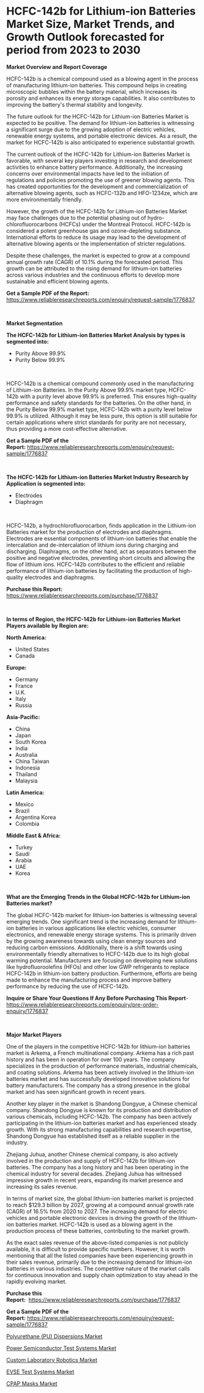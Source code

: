<p><h1>HCFC-142b for Lithium-ion Batteries Market Size, Market Trends, and Growth Outlook forecasted for period from 2023 to 2030</h1></p><p><strong>Market Overview and Report Coverage</strong></p>
<p><p>HCFC-142b is a chemical compound used as a blowing agent in the process of manufacturing lithium-ion batteries. This compound helps in creating microscopic bubbles within the battery material, which increases its porosity and enhances its energy storage capabilities. It also contributes to improving the battery's thermal stability and longevity.</p><p>The future outlook for the HCFC-142b for Lithium-ion Batteries Market is expected to be positive. The demand for lithium-ion batteries is witnessing a significant surge due to the growing adoption of electric vehicles, renewable energy systems, and portable electronic devices. As a result, the market for HCFC-142b is also anticipated to experience substantial growth.</p><p>The current outlook of the HCFC-142b for Lithium-ion Batteries Market is favorable, with several key players investing in research and development activities to enhance battery performance. Additionally, the increasing concerns over environmental impacts have led to the initiation of regulations and policies promoting the use of greener blowing agents. This has created opportunities for the development and commercialization of alternative blowing agents, such as HCFC-132b and HFO-1234ze, which are more environmentally friendly.</p><p>However, the growth of the HCFC-142b for Lithium-ion Batteries Market may face challenges due to the potential phasing out of hydro-chlorofluorocarbons (HCFCs) under the Montreal Protocol. HCFC-142b is considered a potent greenhouse gas and ozone-depleting substance. International efforts to reduce its usage may lead to the development of alternative blowing agents or the implementation of stricter regulations.</p><p>Despite these challenges, the market is expected to grow at a compound annual growth rate (CAGR) of 10.1% during the forecasted period. This growth can be attributed to the rising demand for lithium-ion batteries across various industries and the continuous efforts to develop more sustainable and efficient blowing agents.</p></p>
<p><strong>Get a Sample PDF of the Report:</strong> <a href="https://www.reliableresearchreports.com/enquiry/request-sample/1776837">https://www.reliableresearchreports.com/enquiry/request-sample/1776837</a></p>
<p>&nbsp;</p>
<p><strong>Market Segmentation</strong></p>
<p><strong>The HCFC-142b for Lithium-ion Batteries Market Analysis by types is segmented into:</strong></p>
<p><ul><li>Purity Above 99.9%</li><li>Purity Below 99.9%</li></ul></p>
<p>&nbsp;</p>
<p><p>HCFC-142b is a chemical compound commonly used in the manufacturing of Lithium-ion Batteries. In the Purity Above 99.9% market type, HCFC-142b with a purity level above 99.9% is preferred. This ensures high-quality performance and safety standards for the batteries. On the other hand, in the Purity Below 99.9% market type, HCFC-142b with a purity level below 99.9% is utilized. Although it may be less pure, this option is still suitable for certain applications where strict standards for purity are not necessary, thus providing a more cost-effective alternative.</p></p>
<p><strong>Get a Sample PDF of the Report:</strong>&nbsp;<a href="https://www.reliableresearchreports.com/enquiry/request-sample/1776837">https://www.reliableresearchreports.com/enquiry/request-sample/1776837</a></p>
<p>&nbsp;</p>
<p><strong>The HCFC-142b for Lithium-ion Batteries Market Industry Research by Application is segmented into:</strong></p>
<p><ul><li>Electrodes</li><li>Diaphragm</li></ul></p>
<p>&nbsp;</p>
<p><p>HCFC-142b, a hydrochlorofluorocarbon, finds application in the Lithium-ion Batteries market for the production of electrodes and diaphragms. Electrodes are essential components of lithium-ion batteries that enable the intercalation and de-intercalation of lithium ions during charging and discharging. Diaphragms, on the other hand, act as separators between the positive and negative electrodes, preventing short circuits and allowing the flow of lithium ions. HCFC-142b contributes to the efficient and reliable performance of lithium-ion batteries by facilitating the production of high-quality electrodes and diaphragms.</p></p>
<p><strong>Purchase this Report:</strong>&nbsp; <a href="https://www.reliableresearchreports.com/purchase/1776837">https://www.reliableresearchreports.com/purchase/1776837</a></p>
<p>&nbsp;</p>
<p><strong>In terms of Region, the HCFC-142b for Lithium-ion Batteries Market Players available by Region are:</strong></p>
<p>
    <p> <strong> North America: </strong>
        <ul>
            <li>United States</li>
            <li>Canada</li>
        </ul>
        </p> 
    <p> <strong> Europe: </strong>
        <ul>
            <li>Germany</li>
            <li>France</li>
            <li>U.K.</li>
            <li>Italy</li>
            <li>Russia</li>
        </ul>
        </p> 
    <p> <strong> Asia-Pacific: </strong>
        <ul>
            <li>China</li>
            <li>Japan</li>
            <li>South Korea</li>
            <li>India</li>
            <li>Australia</li>
            <li>China Taiwan</li>
            <li>Indonesia</li>
            <li>Thailand</li>
            <li>Malaysia</li>
        </ul>
        </p> 
    <p> <strong> Latin America: </strong>
        <ul>
            <li>Mexico</li>
            <li>Brazil</li>
            <li>Argentina Korea</li>
            <li>Colombia</li>
        </ul>
        </p> 
    <p> <strong> Middle East & Africa: </strong>
        <ul>
            <li>Turkey</li>
            <li>Saudi</li>
            <li>Arabia</li>
            <li>UAE</li>
            <li>Korea</li>
        </ul>
    </p>
    </p>
<p>&nbsp;</p>
<p><strong>What are the Emerging Trends in the Global HCFC-142b for Lithium-ion Batteries market?</strong></p>
<p><p>The global HCFC-142b market for lithium-ion batteries is witnessing several emerging trends. One significant trend is the increasing demand for lithium-ion batteries in various applications like electric vehicles, consumer electronics, and renewable energy storage systems. This is primarily driven by the growing awareness towards using clean energy sources and reducing carbon emissions. Additionally, there is a shift towards using environmentally friendly alternatives to HCFC-142b due to its high global warming potential. Manufacturers are focusing on developing new solutions like hydrofluoroolefins (HFOs) and other low GWP refrigerants to replace HCFC-142b in lithium-ion battery production. Furthermore, efforts are being made to enhance the manufacturing process and improve battery performance by reducing the use of HCFC-142b.</p></p>
<p><strong>Inquire or Share Your Questions If Any Before Purchasing This Report</strong>- <a href="https://www.reliableresearchreports.com/enquiry/pre-order-enquiry/1776837">https://www.reliableresearchreports.com/enquiry/pre-order-enquiry/1776837</a></p>
<p>&nbsp;</p>
<p><strong>Major Market Players</strong></p>
<p><p>One of the players in the competitive HCFC-142b for lithium-ion batteries market is Arkema, a French multinational company. Arkema has a rich past history and has been in operation for over 100 years. The company specializes in the production of performance materials, industrial chemicals, and coating solutions. Arkema has been actively involved in the lithium-ion batteries market and has successfully developed innovative solutions for battery manufacturers. The company has a strong presence in the global market and has seen significant growth in recent years.</p><p>Another key player in the market is Shandong Dongyue, a Chinese chemical company. Shandong Dongyue is known for its production and distribution of various chemicals, including HCFC-142b. The company has been actively participating in the lithium-ion batteries market and has experienced steady growth. With its strong manufacturing capabilities and research expertise, Shandong Dongyue has established itself as a reliable supplier in the industry.</p><p>Zhejiang Juhua, another Chinese chemical company, is also actively involved in the production and supply of HCFC-142b for lithium-ion batteries. The company has a long history and has been operating in the chemical industry for several decades. Zhejiang Juhua has witnessed impressive growth in recent years, expanding its market presence and increasing its sales revenue.</p><p>In terms of market size, the global lithium-ion batteries market is projected to reach $129.3 billion by 2027, growing at a compound annual growth rate (CAGR) of 16.5% from 2020 to 2027. The increasing demand for electric vehicles and portable electronic devices is driving the growth of the lithium-ion batteries market. HCFC-142b is used as a blowing agent in the production process of these batteries, contributing to the market growth.</p><p>As the exact sales revenue of the above-listed companies is not publicly available, it is difficult to provide specific numbers. However, it is worth mentioning that all the listed companies have been experiencing growth in their sales revenue, primarily due to the increasing demand for lithium-ion batteries in various industries. The competitive nature of the market calls for continuous innovation and supply chain optimization to stay ahead in the rapidly evolving market.</p></p>
<p><strong>Purchase this Report:</strong>&nbsp;&nbsp;<a href="https://www.reliableresearchreports.com/purchase/1776837">https://www.reliableresearchreports.com/purchase/1776837</a></p>
<p></p>
<p><strong>Get a Sample PDF of the Report:</strong>&nbsp;<a href="https://www.reliableresearchreports.com/enquiry/request-sample/1776837">https://www.reliableresearchreports.com/enquiry/request-sample/1776837</a></p>
<p><p><a href="https://github.com/sndrkn/Market-Research-Report-List-1/blob/main/polyurethane-pu-dispersions-market.md">Polyurethane (PU) Dispersions Market</a></p><p><a href="https://www.linkedin.com/pulse/power-semiconductor-test-systems-market-size-2023-2030/">Power Semiconductor Test Systems Market</a></p><p><a href="https://github.com/melchekhinf/Market-Research-Report-List-1/blob/main/custom-laboratory-robotics-market.md">Custom Laboratory Robotics Market</a></p><p><a href="https://www.linkedin.com/pulse/evse-test-systems-market-challenges-opportunities-growth/">EVSE Test Systems Market</a></p><p><a href="https://medium.com/@dariodooley/cpap-masks-market-size-cagr-trends-2024-2030-f16ec2181007">CPAP Masks Market</a></p></p>